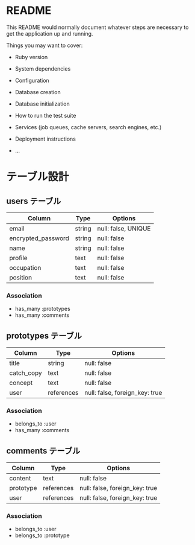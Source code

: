 # README

This README would normally document whatever steps are necessary to get the
application up and running.

Things you may want to cover:

* Ruby version

* System dependencies

* Configuration

* Database creation

* Database initialization

* How to run the test suite

* Services (job queues, cache servers, search engines, etc.)

* Deployment instructions

* ...



# テーブル設計

## users テーブル

| Column             | Type   | Options     |
| ------------------ | ------ | ----------- |
| email              | string | null: false, UNIQUE|
| encrypted_password | string | null: false |
| name               | string | null: false |
| profile            | text   | null: false |
| occupation         | text   | null: false |
| position           | text   | null: false |
### Association
- has_many :prototypes
- has_many :comments


## prototypes テーブル

| Column       | Type         | Options     |
| -------------| -------------| ----------- |
| title        | string       | null: false |
| catch_copy   | text         | null: false |
| concept      | text         | null: false |
| user         | references   | null: false, foreign_key: true |
### Association
- belongs_to :user
- has_many :comments


## comments テーブル

| Column       | Type       | Options                        |
| ------------ | ---------- | ------------------------------ |
| content      | text       | null: false                    |
| prototype    | references | null: false, foreign_key: true |
| user         | references | null: false, foreign_key: true |
### Association
- belongs_to :user
- belongs_to :prototype